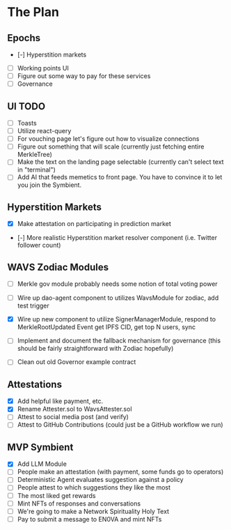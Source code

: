 # The Plan

## Epochs
- [-] Hyperstition markets
- [ ] Working points UI
- [ ] Figure out some way to pay for these services
- [ ] Governance

## UI TODO
- [ ] Toasts
- [ ] Utilize react-query
- [ ] For vouching page let's figure out how to visualize connections
- [ ] Figure out something that will scale (currently just fetching entire MerkleTree)
- [ ] Make the text on the landing page selectable (currently can't select text in "terminal")
- [ ] Add AI that feeds memetics to front page. You have to convince it to let you join the Symbient.

## Hyperstition Markets
- [x] Make attestation on participating in prediction market
- [-] More realistic Hyperstition market resolver component (i.e. Twitter follower count)

## WAVS Zodiac Modules
- [ ] Merkle gov module probably needs some notion of total voting power
- [ ] Wire up dao-agent component to utilizes WavsModule for zodiac, add test trigger
- [x] Wire up new component to utilize SignerManagerModule, respond to MerkleRootUpdated Event get IPFS CID, get top N users, sync
- [ ] Implement and document the fallback mechanism for governance (this should be fairly straightforward with Zodiac hopefully)
- [ ] Clean out old Governor example contract


## Attestations
- [x] Add helpful like payment, etc.
- [x] Rename Attester.sol to WavsAttester.sol
- [ ] Attest to social media post (and verify)
- [ ] Attest to GitHub Contributions (could just be a GitHub workflow we run)

## MVP Symbient
- [x] Add LLM Module
- [ ] People make an attestation (with payment, some funds go to operators)
- [ ] Deterministic Agent evaluates suggestion against a policy
- [ ] People attest to which suggestions they like the most
- [ ] The most liked get rewards
- [ ] Mint NFTs of responses and conversations
- [ ] We're going to make a Network Spirituality Holy Text
- [ ] Pay to submit a message to EN0VA and mint NFTs
